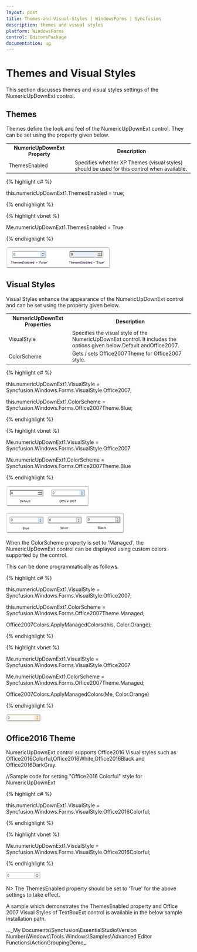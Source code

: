 ```yaml
---
layout: post
title: Themes-and-Visual-Styles | WindowsForms | Syncfusion
description: themes and visual styles
platform: WindowsForms
control: EditorsPackage
documentation: ug
---
```


# Themes and Visual Styles

This section discusses themes and visual styles settings of the NumericUpDownExt control.

## Themes

Themes define the look and feel of the NumericUpDownExt control. They can be set using the property given below.



<table>
<tr>
<th>
NumericUpDownExt Property</th><th>
Description</th></tr>
<tr>
<td>
ThemesEnabled</td><td>
Specifies whether XP Themes (visual styles) should be used for this control when available.</td></tr>
</table>


{% highlight c# %}



this.numericUpDownExt1.ThemesEnabled = true;                          

{% endhighlight %}

{% highlight vbnet %}

Me.numericUpDownExt1.ThemesEnabled = True

{% endhighlight %}

![](Themes-and-Visual-Styles_images/Themes-and-Visual-Styles_img1.png)



## Visual Styles

Visual Styles enhance the appearance of the NumericUpDownExt control and can be set using the property given below.



<table>
<tr>
<th>
NumericUpDownExt Properties</th><th>
Description</th></tr>
<tr>
<td>
VisualStyle</td><td>
Specifies the visual style of the NumericUpDownExt control. It includes the options given below.Default andOffice2007.</td></tr>
<tr>
<td>
ColorScheme</td><td>
Gets / sets Office2007Theme for Office2007 style.</td></tr>
</table>


{% highlight c# %}



this.numericUpDownExt1.VisualStyle = Syncfusion.Windows.Forms.VisualStyle.Office2007;

this.numericUpDownExt1.ColorScheme = Syncfusion.Windows.Forms.Office2007Theme.Blue;    

{% endhighlight %}

{% highlight vbnet %}



Me.numericUpDownExt1.VisualStyle = Syncfusion.Windows.Forms.VisualStyle.Office2007

Me.numericUpDownExt1.ColorScheme = Syncfusion.Windows.Forms.Office2007Theme.Blue

{% endhighlight %}

![](Themes-and-Visual-Styles_images/Themes-and-Visual-Styles_img2.png)



![](Themes-and-Visual-Styles_images/Themes-and-Visual-Styles_img3.png)



When the ColorScheme property is set to 'Managed', the NumericUpDownExt control can be displayed using custom colors supported by the control.

This can be done programmatically as follows.

{% highlight c# %}



this.numericUpDownExt1.VisualStyle = Syncfusion.Windows.Forms.VisualStyle.Office2007;

this.numericUpDownExt1.ColorScheme = Syncfusion.Windows.Forms.Office2007Theme.Managed;

Office2007Colors.ApplyManagedColors(this, Color.Orange);

{% endhighlight %}

{% highlight vbnet %}

Me.numericUpDownExt1.VisualStyle = Syncfusion.Windows.Forms.VisualStyle.Office2007

Me.numericUpDownExt1.ColorScheme = Syncfusion.Windows.Forms.Office2007Theme.Managed;

Office2007Colors.ApplyManagedColors(Me, Color.Orange)

{% endhighlight %}

![](Themes-and-Visual-Styles_images/Themes-and-Visual-Styles_img4.png)

## Office2016 Theme

NumericUpDownExt control supports Office2016 Visual styles such as Office2016Colorful,Office2016White,Office2016Black and Office2016DarkGray.

//Sample code for setting "Office2016 Colorful" style for NumericUpDownExt

{% highlight c# %}

this.numericUpDownExt1.VisualStyle = Syncfusion.Windows.Forms.VisualStyle.Office2016Colorful;

{% endhighlight %}

{% highlight vbnet %}

Me.numericUpDownExt1.VisualStyle = Syncfusion.Windows.Forms.VisualStyle.Office2016Colorful;

{% endhighlight %}

![](Appearance-Settings_images/Appearance-Settings_img4.png)

N> The ThemesEnabled property should be set to 'True' for the above settings to take effect.

A sample which demonstrates the ThemesEnabled property and Office 2007 Visual Styles of TextBoxExt control is available in the below sample installation path.

…\_My Documents\Syncfusion\EssentialStudio\Version Number\Windows\Tools.Windows\Samples\Advanced Editor Functions\ActionGroupingDemo_

